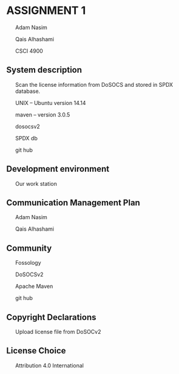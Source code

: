 <h1>ASSIGNMENT 1</h1>
<ul>Adam Nasim</ul>
<ul>Qais Alhashami</ul>
<ul>CSCI 4900</ul>

<h2>System description</h2>
<ul>Scan the license information from DoSOCS and stored in SPDX database.</ul>
<ul>UNIX – Ubuntu version 14.14</ul>
<ul>maven – version 3.0.5</ul>
<ul>dosocsv2</ul>
<ul>SPDX db</ul>
<ul>git hub</ul>

<h2>Development environment</h2> 
<ul>Our work station</ul>

<h2>Communication Management Plan</h2>
<ul>Adam Nasim </ul>
<ul>Qais Alhashami</ul>

<h2>Community</h2>
<ul>Fossology</ul>
<ul>DoSOCSv2</ul>
<ul>Apache Maven</ul>
<ul>git hub</ul>

<h2>Copyright Declarations</h2>
<ul>Upload license file from DoSOCv2</ul>

 <h2>License Choice</h2>
 <ul>Attribution 4.0 International</ul>






